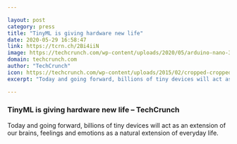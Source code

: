 ```yaml
---

layout: post
category: press
title: "TinyML is giving hardware new life"
date: 2020-05-29 16:58:47
link: https://tcrn.ch/2Bi4iiN
image: https://techcrunch.com/wp-content/uploads/2020/05/arduino-nano-33.jpeg?w=533
domain: techcrunch.com
author: "TechCrunch"
icon: https://techcrunch.com/wp-content/uploads/2015/02/cropped-cropped-favicon-gradient.png?w=180
excerpt: "Today and going forward, billions of tiny devices will act as an extension of our brains, feelings and emotions as a natural extension of everyday life."

---
```


### TinyML is giving hardware new life – TechCrunch

Today and going forward, billions of tiny devices will act as an extension of our brains, feelings and emotions as a natural extension of everyday life.
